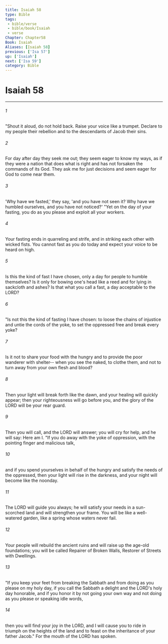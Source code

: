 ```yaml
---
title: Isaiah 58
type: Bible
tags:
 - bible/verse
 - bible/book/Isaiah
 - verse
Chapter: Chapter58
Book: Isaiah
Aliases: [Isaiah 58]
previous: ['Isa 57']
up: ['Isaiah']
next: ['Isa 59']
category: Bible
---
```

# Isaiah 58

***


###### 1 
"Shout it aloud, do not hold back. Raise your voice like a trumpet. Declare to my people their rebellion and to the descendants of Jacob their sins. 

###### 2 
For day after day they seek me out; they seem eager to know my ways, as if they were a nation that does what is right and has not forsaken the commands of its God. They ask me for just decisions and seem eager for God to come near them. 

###### 3 
'Why have we fasted,' they say, 'and you have not seen it? Why have we humbled ourselves, and you have not noticed?' "Yet on the day of your fasting, you do as you please and exploit all your workers. 

###### 4 
Your fasting ends in quarreling and strife, and in striking each other with wicked fists. You cannot fast as you do today and expect your voice to be heard on high. 

###### 5 
Is this the kind of fast I have chosen, only a day for people to humble themselves? Is it only for bowing one's head like a reed and for lying in sackcloth and ashes? Is that what you call a fast, a day acceptable to the LORD? 

###### 6 
"Is not this the kind of fasting I have chosen: to loose the chains of injustice and untie the cords of the yoke, to set the oppressed free and break every yoke? 

###### 7 
Is it not to share your food with the hungry and to provide the poor wanderer with shelter-- when you see the naked, to clothe them, and not to turn away from your own flesh and blood? 

###### 8 
Then your light will break forth like the dawn, and your healing will quickly appear; then your righteousness will go before you, and the glory of the LORD will be your rear guard. 

###### 9 
Then you will call, and the LORD will answer; you will cry for help, and he will say: Here am I. "If you do away with the yoke of oppression, with the pointing finger and malicious talk, 

###### 10 
and if you spend yourselves in behalf of the hungry and satisfy the needs of the oppressed, then your light will rise in the darkness, and your night will become like the noonday. 

###### 11 
The LORD will guide you always; he will satisfy your needs in a sun-scorched land and will strengthen your frame. You will be like a well-watered garden, like a spring whose waters never fail. 

###### 12 
Your people will rebuild the ancient ruins and will raise up the age-old foundations; you will be called Repairer of Broken Walls, Restorer of Streets with Dwellings. 

###### 13 
"If you keep your feet from breaking the Sabbath and from doing as you please on my holy day, if you call the Sabbath a delight and the LORD's holy day honorable, and if you honor it by not going your own way and not doing as you please or speaking idle words, 

###### 14 
then you will find your joy in the LORD, and I will cause you to ride in triumph on the heights of the land and to feast on the inheritance of your father Jacob." For the mouth of the LORD has spoken. 
